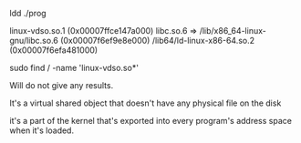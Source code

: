 ldd ./prog

linux-vdso.so.1 (0x00007ffce147a000)
libc.so.6 => /lib/x86_64-linux-gnu/libc.so.6 (0x00007f6ef9e8e000)
/lib64/ld-linux-x86-64.so.2 (0x00007f6efa481000)

sudo find / -name 'linux-vdso.so*'

Will do not give any results.

It's a virtual shared object that doesn't have any physical file on the disk

it's a part of the kernel that's exported into every program's address space when it's loaded.



